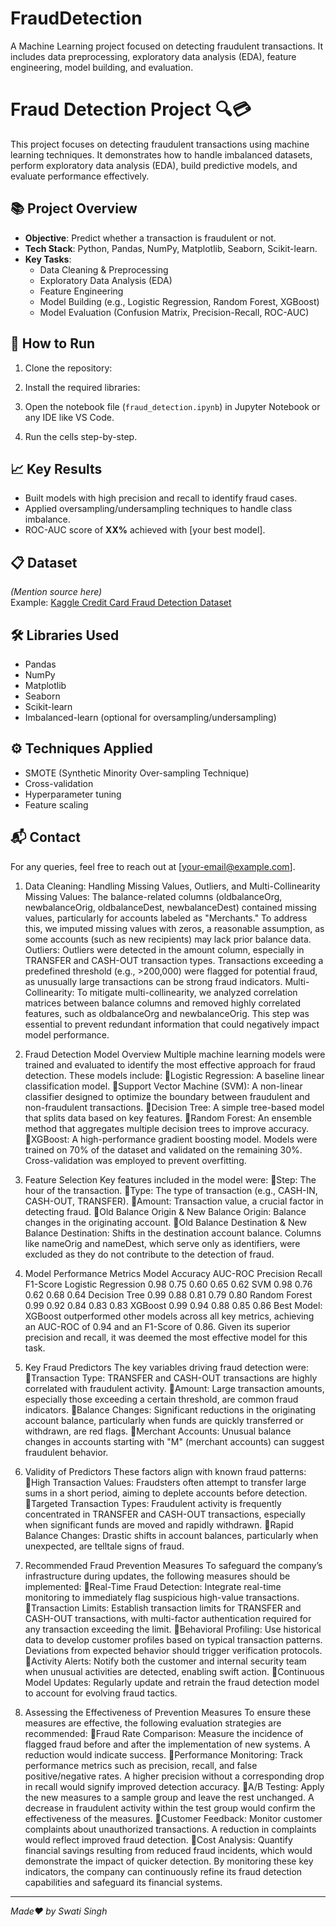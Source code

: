 # FraudDetection
A Machine Learning project focused on detecting fraudulent transactions. It includes data preprocessing, exploratory data analysis (EDA), feature engineering, model building, and evaluation.
# Fraud Detection Project 🔍💳

This project focuses on detecting fraudulent transactions using machine learning techniques. It demonstrates how to handle imbalanced datasets, perform exploratory data analysis (EDA), build predictive models, and evaluate performance effectively.

## 📚 Project Overview
- **Objective**: Predict whether a transaction is fraudulent or not.
- **Tech Stack**: Python, Pandas, NumPy, Matplotlib, Seaborn, Scikit-learn.
- **Key Tasks**:
  - Data Cleaning & Preprocessing
  - Exploratory Data Analysis (EDA)
  - Feature Engineering
  - Model Building (e.g., Logistic Regression, Random Forest, XGBoost)
  - Model Evaluation (Confusion Matrix, Precision-Recall, ROC-AUC)

## 🚀 How to Run
1. Clone the repository:
2. Install the required libraries:
3. Open the notebook file (`fraud_detection.ipynb`) in Jupyter Notebook or any IDE like VS Code.

4. Run the cells step-by-step.

## 📈 Key Results
- Built models with high precision and recall to identify fraud cases.
- Applied oversampling/undersampling techniques to handle class imbalance.
- ROC-AUC score of **XX%** achieved with [your best model].

## 📋 Dataset
*(Mention source here)*  
Example: [Kaggle Credit Card Fraud Detection Dataset](https://www.kaggle.com/datasets/mlg-ulb/creditcardfraud)

## 🛠️ Libraries Used
- Pandas
- NumPy
- Matplotlib
- Seaborn
- Scikit-learn
- Imbalanced-learn (optional for oversampling/undersampling)

## ⚙️ Techniques Applied
- SMOTE (Synthetic Minority Over-sampling Technique)
- Cross-validation
- Hyperparameter tuning
- Feature scaling

## 📬 Contact
For any queries, feel free to reach out at [your-email@example.com].


1. Data Cleaning: Handling Missing Values, Outliers, and Multi-Collinearity
Missing Values:
The balance-related columns (oldbalanceOrg, newbalanceOrig, oldbalanceDest, newbalanceDest) contained missing values, particularly for accounts labeled as "Merchants." To address this, we imputed missing values with zeros, a reasonable assumption, as some accounts (such as new recipients) may lack prior balance data.
Outliers:
Outliers were detected in the amount column, especially in TRANSFER and CASH-OUT transaction types. Transactions exceeding a predefined threshold (e.g., >200,000) were flagged for potential fraud, as unusually large transactions can be strong fraud indicators.
Multi-Collinearity:
To mitigate multi-collinearity, we analyzed correlation matrices between balance columns and removed highly correlated features, such as oldbalanceOrg and newbalanceOrig. This step was essential to prevent redundant information that could negatively impact model performance.

2. Fraud Detection Model Overview
Multiple machine learning models were trained and evaluated to identify the most effective approach for fraud detection. These models include:
Logistic Regression: A baseline linear classification model.
Support Vector Machine (SVM): A non-linear classifier designed to optimize the boundary between fraudulent and non-fraudulent transactions.
Decision Tree: A simple tree-based model that splits data based on key features.
Random Forest: An ensemble method that aggregates multiple decision trees to improve accuracy.
XGBoost: A high-performance gradient boosting model.
Models were trained on 70% of the dataset and validated on the remaining 30%. Cross-validation was employed to prevent overfitting.

3. Feature Selection
Key features included in the model were:
Step: The hour of the transaction.
Type: The type of transaction (e.g., CASH-IN, CASH-OUT, TRANSFER).
Amount: Transaction value, a crucial factor in detecting fraud.
Old Balance Origin & New Balance Origin: Balance changes in the originating account.
Old Balance Destination & New Balance Destination: Shifts in the destination account balance.
Columns like nameOrig and nameDest, which serve only as identifiers, were excluded as they do not contribute to the detection of fraud.

4. Model Performance Metrics
Model	Accuracy	AUC-ROC	Precision	Recall	F1-Score
Logistic Regression	0.98	0.75	0.60	0.65	0.62
SVM	0.98	0.76	0.62	0.68	0.64
Decision Tree	0.99	0.88	0.81	0.79	0.80
Random Forest	0.99	0.92	0.84	0.83	0.83
XGBoost	0.99	0.94	0.88	0.85	0.86
Best Model: XGBoost outperformed other models across all key metrics, achieving an AUC-ROC of 0.94 and an F1-Score of 0.86. Given its superior precision and recall, it was deemed the most effective model for this task.

5. Key Fraud Predictors
The key variables driving fraud detection were:
Transaction Type: TRANSFER and CASH-OUT transactions are highly correlated with fraudulent activity.
Amount: Large transaction amounts, especially those exceeding a certain threshold, are common fraud indicators.
Balance Changes: Significant reductions in the originating account balance, particularly when funds are quickly transferred or withdrawn, are red flags.
Merchant Accounts: Unusual balance changes in accounts starting with "M" (merchant accounts) can suggest fraudulent behavior.

6. Validity of Predictors
These factors align with known fraud patterns:
High Transaction Values: Fraudsters often attempt to transfer large sums in a short period, aiming to deplete accounts before detection.
Targeted Transaction Types: Fraudulent activity is frequently concentrated in TRANSFER and CASH-OUT transactions, especially when significant funds are moved and rapidly withdrawn.
Rapid Balance Changes: Drastic shifts in account balances, particularly when unexpected, are telltale signs of fraud.

7. Recommended Fraud Prevention Measures
To safeguard the company’s infrastructure during updates, the following measures should be implemented:
Real-Time Fraud Detection: Integrate real-time monitoring to immediately flag suspicious high-value transactions.
Transaction Limits: Establish transaction limits for TRANSFER and CASH-OUT transactions, with multi-factor authentication required for any transaction exceeding the limit.
Behavioral Profiling: Use historical data to develop customer profiles based on typical transaction patterns. Deviations from expected behavior should trigger verification protocols.
Activity Alerts: Notify both the customer and internal security team when unusual activities are detected, enabling swift action.
Continuous Model Updates: Regularly update and retrain the fraud detection model to account for evolving fraud tactics.

8. Assessing the Effectiveness of Prevention Measures
To ensure these measures are effective, the following evaluation strategies are recommended:
Fraud Rate Comparison: Measure the incidence of flagged fraud before and after the implementation of new systems. A reduction would indicate success.
Performance Monitoring: Track performance metrics such as precision, recall, and false positive/negative rates. A higher precision without a corresponding drop in recall would signify improved detection accuracy.
A/B Testing: Apply the new measures to a sample group and leave the rest unchanged. A decrease in fraudulent activity within the test group would confirm the effectiveness of the measures.
Customer Feedback: Monitor customer complaints about unauthorized transactions. A reduction in complaints would reflect improved fraud detection.
Cost Analysis: Quantify financial savings resulting from reduced fraud incidents, which would demonstrate the impact of quicker detection.
By monitoring these key indicators, the company can continuously refine its fraud detection capabilities and safeguard its financial systems.


---
*Made❤ by Swati Singh* 
